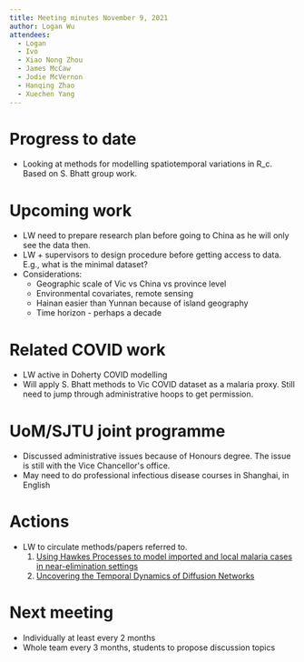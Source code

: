 ```yaml
---
title: Meeting minutes November 9, 2021
author: Logan Wu
attendees:
  - Logan
  - Ivo
  - Xiao Nong Zhou
  - James McCaw
  - Jodie McVernon
  - Hanqing Zhao
  - Xuechen Yang
---
```



# Progress to date

- Looking at methods for modelling spatiotemporal variations in R_c. Based on S. Bhatt group work.

# Upcoming work

- LW need to prepare research plan before going to China as he will only see the data then.
- LW + supervisors to design procedure before getting access to data. E.g., what is the minimal dataset?
- Considerations:
  - Geographic scale of Vic vs China vs province level
  - Environmental covariates, remote sensing
  - Hainan easier than Yunnan because of island geography
  - Time horizon - perhaps a decade

# Related COVID work

- LW active in Doherty COVID modelling
- Will apply S. Bhatt methods to Vic COVID dataset as a malaria proxy. Still need to jump through administrative hoops to get permission.

# UoM/SJTU joint programme

- Discussed administrative issues because of Honours degree. The issue is still with the Vice Chancellor's office.
- May need to do professional infectious disease courses in Shanghai, in English

# Actions

- LW to circulate methods/papers referred to.
  1. [Using Hawkes Processes to model imported and local malaria cases in near-elimination settings](https://www.medrxiv.org/content/10.1101/2020.07.17.20156174v1)
  2. [Uncovering the Temporal Dynamics of Diffusion Networks](https://arxiv.org/abs/1105.0697)

# Next meeting

- Individually at least every 2 months
- Whole team every 3 months, students to propose discussion topics
